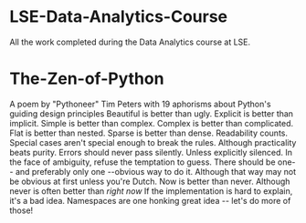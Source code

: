 # LSE-Data-Analytics-Course
All the work completed during the Data Analytics course at LSE.

# The-Zen-of-Python
A poem by "Pythoneer" Tim Peters with 19 aphorisms about Python's guiding design principles
Beautiful is better than ugly.
Explicit is better than implicit.
Simple is better than complex.
Complex is better than complicated.
Flat is better than nested.
Sparse is better than dense.
Readability counts.
Special cases aren't special enough to break the rules.
Although practicality beats purity.
Errors should never pass silently.
Unless explicitly silenced.
In the face of ambiguity, refuse the temptation to guess.
There should be one-- and preferably only one --obvious way to do it.
Although that way may not be obvious at first unless you're Dutch.
Now is better than never.
Although never is often better than *right now*
If the implementation is hard to explain, it's a bad idea.
Namespaces are one honking great idea -- let's do more of those!
